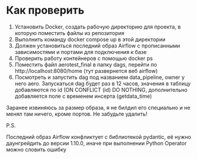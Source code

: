 # Как проверить
1. Установить Docker, создать рабочую директорию для проекта, в которую поместить файлы из репозитория
2. Выполнить команду docker compose up в этой директории
3. Должен установиться последний образ Airflow с прописанными зависимостями и портами для подключения к базе
4. Проверить работу контейнеров с помощью docker ps
5. Поместить файл aerotest_final в папку dags, перейти по http://localhost:8080/home (тут развернется веб airflow)
6. Посмотреть и запустить dag под названием data_pipeline, owner у него aero. Запускаться dag будет раз в 12 часов, значения в таблицу добавляются по id (ON CONFLICT (id) DO NOTHING, дополнительно добавляется поле с временем инсерта (getdata_time)

Заранее извиняюсь за размер образа, я не билдил его специально и не менял там ничего, кроме портов. Не забудьте удалить! 

P.S.

Последний образ Airflow конфликтует с библиотекой pydantic, её нужно даунгрейдить до версии 1.10.0, иначе при выполнении Python Operator можно словить ошибку
